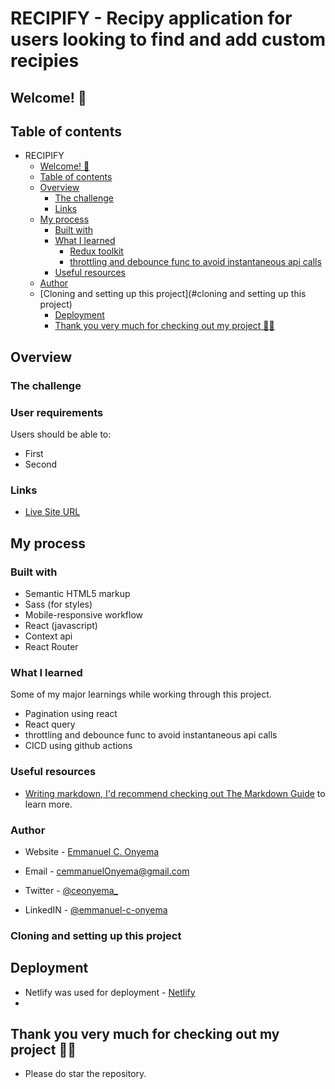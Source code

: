# RECIPIFY - Recipy application for users looking to find and add custom recipies

## Welcome! 👋

## Table of contents

- RECIPIFY
     - [Welcome! 👋](#welcome-)
     - [Table of contents](#table-of-contents)
     - [Overview](#overview)
          - [The challenge](#the-challenge)
          - [Links](#links)
     - [My process](#my-process)
          - [Built with](#built-with)
          - [What I learned](#what-i-learned)
               - [Redux toolkit](#redux-toolkit)
               - [throttling and debounce func to avoid instantaneous api calls](#throttling-and-debounce-func-to-avoid-instantaneous-api-calls)
          - [Useful resources](#useful-resources)
     - [Author](#author)
     - [Cloning and setting up this project](#cloning and setting up this project)
          - [Deployment](#deployment)
          - [Thank you very much for checking out my project 🙌🙌](#thank-you-very-much-for-checking-out-my-project-)

## Overview

### The challenge

### User requirements

Users should be able to:

- First
- Second

### Links

- [Live Site URL](https://obodos.netlify.app/)

## My process

### Built with

- Semantic HTML5 markup
- Sass (for styles)
- Mobile-responsive workflow
- React (javascript)
- Context api
- React Router

### What I learned

Some of my major learnings while working through this project.

- Pagination using react
- React query
- throttling and debounce func to avoid instantaneous api calls
- CICD using github actions

### Useful resources

- [Writing markdown, I'd recommend checking out The Markdown Guide](https://www.markdownguide.org/) to learn more.
  <!-- - [Example resource 1](https://www.example.com) - This helped me for XYZ reason. I really liked this pattern and will use it going forward.- [Example resource 2](https://www.example.com) - This is an amazing article which helped me finally understand XYZ. I'd recommend it to anyone still learning this concept. -->

### Author

- Website - [Emmanuel C. Onyema](https://ceo-ox.vercel.app)

- Email - [cemmanuelOnyema@gmail.com](mailto:cemmanuelonyema@gmail.com)
- Twitter - [@ceonyema\_](https://www.twitter.com/ceonyema_)
- LinkedIN - [@emmanuel-c-onyema](https://www.linkedin.com/in/emmanuel-c-onyema/)

<!-- ## Acknowledgments

This is where you can give a hat tip to anyone who helped you out on this project. Perhaps you worked in a team or got some inspiration from someone else's solution. This is the perfect place to give them some credit. -->

### Cloning and setting up this project

<!-- Feel free to use any workflow that you feel comfortable with. Below is a suggested process, but do not feel like you need to follow these steps:

1. Initialize your project as a public repository on [GitHub](https://github.com/). Creating a repo will make it easier to share your code with the community if you need help. If you're not sure how to do this, [have a read-through of this Try Git resource](https://try.github.io/).
2. Configure your repository to publish your code to a web address. This will also be useful if you need some help during a challenge as you can share the URL for your project with your repo URL. There are a number of ways to do this, and we provide some recommendations below.
3. Look through the designs to start planning out how you'll tackle the project. This step is crucial to help you think ahead for CSS classes to create reusable styles.
4. Before adding any styles, structure your content with HTML. Writing your HTML first can help focus your attention on creating well-structured content.
5. Write out the base styles for your project, including general content styles, such as `font-family` and `font-size`.
6. Start adding styles to the top of the page and work down. Only move on to the next section once you're happy you've completed the area you're working on. -->

## Deployment

- Netlify was used for deployment - [Netlify](https://www.netlify.com/)
-

## Thank you very much for checking out my project 🙌🙌

- Please do star the repository.
